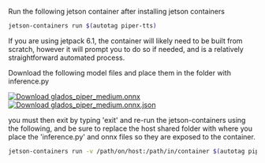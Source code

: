 Run the following jetson container after installing jetson containers
```bash
jetson-containers run $(autotag piper-tts)
```
If you are using jetpack 6.1, the container will likely need to be built from scratch, however it will prompt you to do so if needed, and is a relatively straightforward automated process.

Download the following model files and place them in the folder with inference.py

<a href="https://raw.githubusercontent.com/robit-man/EGG/refs/heads/main/voice/glados_piper_medium.onnx" download>
    <img src="https://img.shields.io/badge/Download-glados_piper_medium.onnx-green" alt="Download glados_piper_medium.onnx">
</a>

<a href="https://raw.githubusercontent.com/robit-man/EGG/refs/heads/main/voice/glados_piper_medium.onnx.json" download>
    <img src="https://img.shields.io/badge/Download-glados_piper_medium.onnx.json-blue" alt="Download glados_piper_medium.onnx.json">
</a>


you must then exit by typing 'exit' and re-run the jetson-containers using the following, and be sure to replace the host shared folder with where you place the 'inference.py' and onnx files so they are exposed to the container.
```bash
jetson-containers run -v /path/on/host:/path/in/container $(autotag piper-tts)
```
